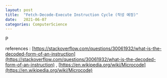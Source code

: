 ```yaml
---
layout: post
title:  "Fetch-Decode-Execute Instruction Cycle (작성 예정)"
date:   2021-06-07
categories: ComputerScience
---
```

P

references : [https://stackoverflow.com/questions/30061932/what-is-the-decoded-form-of-an-instruction](https://stackoverflow.com/questions/30061932/what-is-the-decoded-form-of-an-instruction) , [https://en.wikipedia.org/wiki/Microcode](https://en.wikipedia.org/wiki/Microcode)